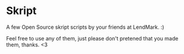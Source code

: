 # Skript
A few Open Source skript scripts by your friends at LendMark. :)

Feel free to use any of them, just please don't pretened that you made them, thanks. <3
